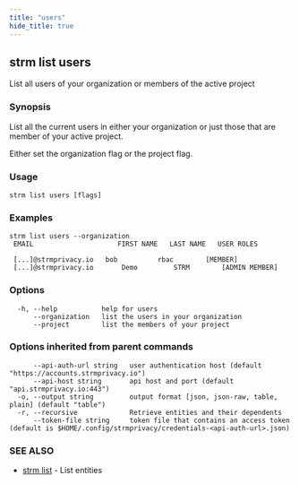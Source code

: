 ```yaml
---
title: "users"
hide_title: true
---
```

## strm list users

List all users of your organization or members of the active project

### Synopsis

List all the current users in either your organization or just those that are member of your active project.

Either set the organization flag or the project flag.

### Usage

```
strm list users [flags]
```

### Examples

```
strm list users --organization
 EMAIL                     FIRST NAME   LAST NAME   USER ROLES

 [...]@strmprivacy.io   bob          rbac        [MEMBER]
 [...]@strmprivacy.io       Demo         STRM        [ADMIN MEMBER]
```

### Options

```
  -h, --help           help for users
      --organization   list the users in your organization
      --project        list the members of your project
```

### Options inherited from parent commands

```
      --api-auth-url string   user authentication host (default "https://accounts.strmprivacy.io")
      --api-host string       api host and port (default "api.strmprivacy.io:443")
  -o, --output string         output format [json, json-raw, table, plain] (default "table")
  -r, --recursive             Retrieve entities and their dependents
      --token-file string     token file that contains an access token (default is $HOME/.config/strmprivacy/credentials-<api-auth-url>.json)
```

### SEE ALSO

* [strm list](docs/04-reference/01-cli-reference/strm/list/index.md)	 - List entities

